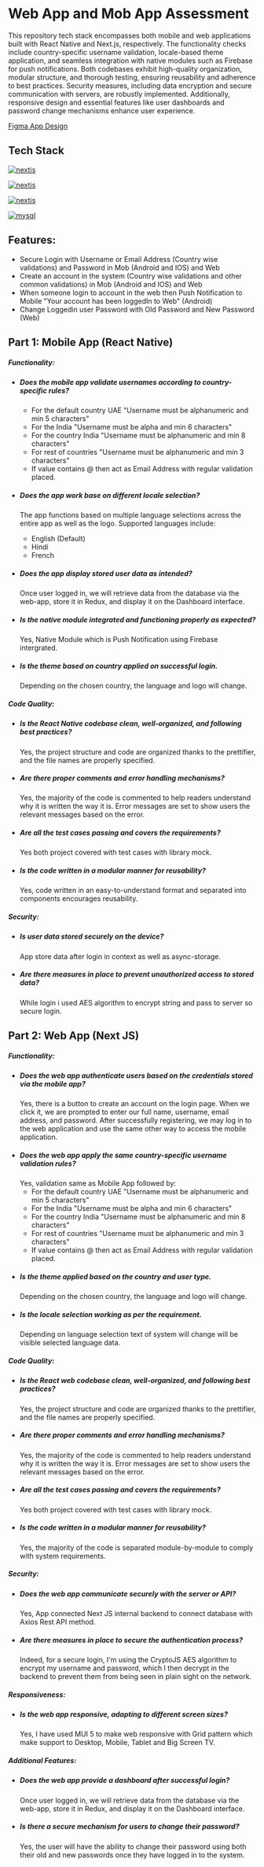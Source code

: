 # Web App and Mob App Assessment

This repository tech stack encompasses both mobile and web applications built with React Native and Next.js, respectively. The functionality checks include country-specific username validation, locale-based theme application, and seamless integration with native modules such as Firebase for push notifications. Both codebases exhibit high-quality organization, modular structure, and thorough testing, ensuring reusability and adherence to best practices. Security measures, including data encryption and secure communication with servers, are robustly implemented. Additionally, responsive design and essential features like user dashboards and password change mechanisms enhance user experience.

[Figma App Design](https://www.figma.com/file/XDZDWS0WNorLAElhdJxmLk/Mashreq-Assessment?type=design&node-id=0%3A1&mode=dev&t=NkRQphS9l2CHgesN-1)

## Tech Stack

[![nextjs](https://img.shields.io/badge/nextjs-14-417e38?style=for-the-badge&logo=npm&logoColor=white)](https://nextjs.org)

[![nextjs](https://img.shields.io/badge/react_native-0.73-417e38?style=for-the-badge&logo=react&logoColor=white)](https://nextjs.org)

[![nextjs](https://img.shields.io/badge/nextjs-API-417e38?style=for-the-badge&logo=npm&logoColor=white)](https://nextjs.org)

[![mysql](https://img.shields.io/badge/mysql-555555?style=for-the-badge&logo=mysql&logoColor=white)](https://freedb.tech/)

## Features:
- Secure Login with Username or Email Address (Country wise validations) and Password in Mob (Android and IOS) and Web
- Create an account in the system (Country wise validations and other common validations) in Mob (Android and IOS) and Web
- When someone login to account in the web then Push Notification to Mobile "Your account has been loggedIn to Web" (Android)
- Change Loggedin user Password with Old Password and New Password (Web)

## Part 1: Mobile App (React Native)

##### Functionality:

- ##### Does the mobile app validate usernames according to country-specific rules?
  - For the default country UAE "Username must be alphanumeric and min 5 characters"
  - For the India "Username must be alpha and min 6 characters"
  - For the country India "Username must be alphanumeric and min 8 characters"
  - For rest of countries "Username must be alphanumeric and min 3 characters"
  - If value contains @ then act as Email Address with regular validation placed.
- ##### Does the app work base on different locale selection?
  The app functions based on multiple language selections across the entire app as well as the logo.
  Supported languages include:
  - English (Default)
  - Hindi
  - French
- ##### Does the app display stored user data as intended?

  Once user logged in, we will retrieve data from the database via the web-app, store it in Redux, and display it on the Dashboard interface.

- ##### Is the native module integrated and functioning properly as expected?

  Yes, Native Module which is Push Notification using Firebase intergrated.

- ##### Is the theme based on country applied on successful login.
  Depending on the chosen country, the language and logo will change.

##### Code Quality:

- ##### Is the React Native codebase clean, well-organized, and following best practices?
  Yes, the project structure and code are organized thanks to the prettifier, and the file names are properly specified.
- ##### Are there proper comments and error handling mechanisms?
  Yes, the majority of the code is commented to help readers understand why it is written the way it is. Error messages are set to show users the relevant messages based on the error.
- ##### Are all the test cases passing and covers the requirements?
  Yes both project covered with test cases with library mock.
- ##### Is the code written in a modular manner for reusability?
  Yes, code written in an easy-to-understand format and separated into components encourages reusability.

##### Security:

- ##### Is user data stored securely on the device?
  App store data after login in context as well as async-storage.
- ##### Are there measures in place to prevent unauthorized access to stored data?
  While login i used AES algorithm to encrypt string and pass to server so secure login.

## Part 2: Web App (Next JS)

##### Functionality:

- ##### Does the web app authenticate users based on the credentials stored via the mobile app?
  Yes, there is a button to create an account on the login page. When we click it, we are prompted to enter our full name, username, email address, and password. After successfully registering, we may log in to the web application and use the same other way to access the mobile application.
- ##### Does the web app apply the same country-specific username validation rules?
  Yes, validation same as Mobile App followed by:
  - For the default country UAE "Username must be alphanumeric and min 5 characters"
  - For the India "Username must be alpha and min 6 characters"
  - For the country India "Username must be alphanumeric and min 8 characters"
  - For rest of countries "Username must be alphanumeric and min 3 characters"
  - If value contains @ then act as Email Address with regular validation placed.
- ##### Is the theme applied based on the country and user type.
  Depending on the chosen country, the language and logo will change.
- ##### Is the locale selection working as per the requirement.
  Depending on language selection text of system will change will be visible selected language data.

##### Code Quality:

- ##### Is the React web codebase clean, well-organized, and following best practices?
  Yes, the project structure and code are organized thanks to the prettifier, and the file names are properly specified.
- ##### Are there proper comments and error handling mechanisms?
  Yes, the majority of the code is commented to help readers understand why it is written the way it is. Error messages are set to show users the relevant messages based on the error.
- ##### Are all the test cases passing and covers the requirements?
  Yes both project covered with test cases with library mock.
- ##### Is the code written in a modular manner for reusability?
  Yes, the majority of the code is separated module-by-module to comply with system requirements.

##### Security:

- ##### Does the web app communicate securely with the server or API?
  Yes, App connected Next JS internal backend to connect database with Axios Rest API method.
- ##### Are there measures in place to secure the authentication process?
  Indeed, for a secure login, I'm using the CryptoJS AES algorithm to encrypt my username and password, which I then decrypt in the backend to prevent them from being seen in plain sight on the network.

##### Responsiveness:

- ##### Is the web app responsive, adapting to different screen sizes?
  Yes, I have used MUI 5 to make web responsive with Grid pattern which make support to Desktop, Mobile, Tablet and Big Screen TV.

##### Additional Features:

- ##### Does the web app provide a dashboard after successful login?
  Once user logged in, we will retrieve data from the database via the web-app, store it in Redux, and display it on the Dashboard interface.
- ##### Is there a secure mechanism for users to change their password?
  Yes, the user will have the ability to change their password using both their old and new passwords once they have logged in to the system.
